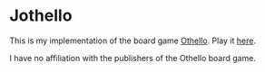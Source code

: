 # Jothello

This is my implementation of the board game [Othello](https://en.wikipedia.org/wiki/Reversi).
Play it [here](http://jdw1996.github.io/jothello).

I have no affiliation with the publishers of the Othello board game.